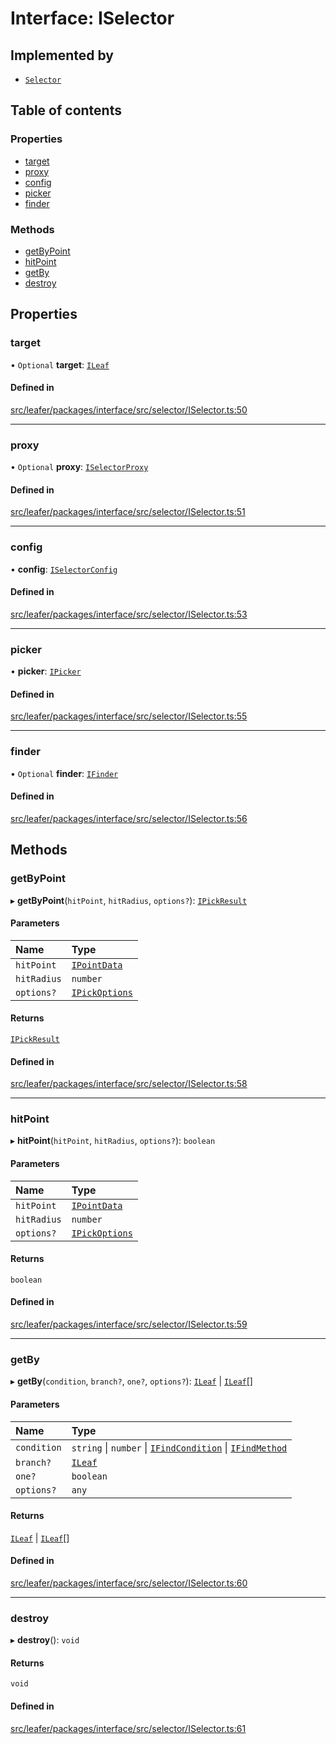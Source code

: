 # Interface: ISelector

## Implemented by

- [`Selector`](../classes/Selector.md)

## Table of contents

### Properties

- [target](ISelector.md#target)
- [proxy](ISelector.md#proxy)
- [config](ISelector.md#config)
- [picker](ISelector.md#picker)
- [finder](ISelector.md#finder)

### Methods

- [getByPoint](ISelector.md#getbypoint)
- [hitPoint](ISelector.md#hitpoint)
- [getBy](ISelector.md#getby)
- [destroy](ISelector.md#destroy)

## Properties

### target

• `Optional` **target**: [`ILeaf`](ILeaf.md)

#### Defined in

[src/leafer/packages/interface/src/selector/ISelector.ts:50](https://github.com/leaferjs/leafer/blob/56c6de6d1ac5072088c765b725fa724d56b9e5ef/packages/interface/src/selector/ISelector.ts#L50)

___

### proxy

• `Optional` **proxy**: [`ISelectorProxy`](ISelectorProxy.md)

#### Defined in

[src/leafer/packages/interface/src/selector/ISelector.ts:51](https://github.com/leaferjs/leafer/blob/56c6de6d1ac5072088c765b725fa724d56b9e5ef/packages/interface/src/selector/ISelector.ts#L51)

___

### config

• **config**: [`ISelectorConfig`](ISelectorConfig.md)

#### Defined in

[src/leafer/packages/interface/src/selector/ISelector.ts:53](https://github.com/leaferjs/leafer/blob/56c6de6d1ac5072088c765b725fa724d56b9e5ef/packages/interface/src/selector/ISelector.ts#L53)

___

### picker

• **picker**: [`IPicker`](IPicker.md)

#### Defined in

[src/leafer/packages/interface/src/selector/ISelector.ts:55](https://github.com/leaferjs/leafer/blob/56c6de6d1ac5072088c765b725fa724d56b9e5ef/packages/interface/src/selector/ISelector.ts#L55)

___

### finder

• `Optional` **finder**: [`IFinder`](IFinder.md)

#### Defined in

[src/leafer/packages/interface/src/selector/ISelector.ts:56](https://github.com/leaferjs/leafer/blob/56c6de6d1ac5072088c765b725fa724d56b9e5ef/packages/interface/src/selector/ISelector.ts#L56)

## Methods

### getByPoint

▸ **getByPoint**(`hitPoint`, `hitRadius`, `options?`): [`IPickResult`](IPickResult.md)

#### Parameters

| Name | Type |
| :------ | :------ |
| `hitPoint` | [`IPointData`](IPointData.md) |
| `hitRadius` | `number` |
| `options?` | [`IPickOptions`](IPickOptions.md) |

#### Returns

[`IPickResult`](IPickResult.md)

#### Defined in

[src/leafer/packages/interface/src/selector/ISelector.ts:58](https://github.com/leaferjs/leafer/blob/56c6de6d1ac5072088c765b725fa724d56b9e5ef/packages/interface/src/selector/ISelector.ts#L58)

___

### hitPoint

▸ **hitPoint**(`hitPoint`, `hitRadius`, `options?`): `boolean`

#### Parameters

| Name | Type |
| :------ | :------ |
| `hitPoint` | [`IPointData`](IPointData.md) |
| `hitRadius` | `number` |
| `options?` | [`IPickOptions`](IPickOptions.md) |

#### Returns

`boolean`

#### Defined in

[src/leafer/packages/interface/src/selector/ISelector.ts:59](https://github.com/leaferjs/leafer/blob/56c6de6d1ac5072088c765b725fa724d56b9e5ef/packages/interface/src/selector/ISelector.ts#L59)

___

### getBy

▸ **getBy**(`condition`, `branch?`, `one?`, `options?`): [`ILeaf`](ILeaf.md) \| [`ILeaf`](ILeaf.md)[]

#### Parameters

| Name | Type |
| :------ | :------ |
| `condition` | `string` \| `number` \| [`IFindCondition`](IFindCondition.md) \| [`IFindMethod`](IFindMethod.md) |
| `branch?` | [`ILeaf`](ILeaf.md) |
| `one?` | `boolean` |
| `options?` | `any` |

#### Returns

[`ILeaf`](ILeaf.md) \| [`ILeaf`](ILeaf.md)[]

#### Defined in

[src/leafer/packages/interface/src/selector/ISelector.ts:60](https://github.com/leaferjs/leafer/blob/56c6de6d1ac5072088c765b725fa724d56b9e5ef/packages/interface/src/selector/ISelector.ts#L60)

___

### destroy

▸ **destroy**(): `void`

#### Returns

`void`

#### Defined in

[src/leafer/packages/interface/src/selector/ISelector.ts:61](https://github.com/leaferjs/leafer/blob/56c6de6d1ac5072088c765b725fa724d56b9e5ef/packages/interface/src/selector/ISelector.ts#L61)
